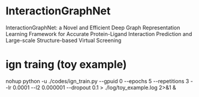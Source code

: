 # InteractionGraphNet
InteractionGraphNet: a Novel and Efficient Deep Graph Representation Learning Framework for Accurate Protein-Ligand Interaction Prediction and Large-scale Structure-based Virtual Screening
# ign traing (toy example)
nohup python -u ./codes/ign_train.py --gpuid 0 --epochs 5 --repetitions 3 --lr 0.0001 --l2 0.000001 --dropout 0.1 > ./log/toy_example.log 2>&1 &
